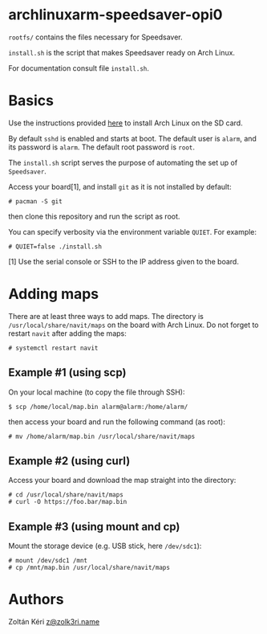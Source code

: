 archlinuxarm-speedsaver-opi0
============================

`rootfs/` contains the files necessary for Speedsaver.

`install.sh` is the script that makes Speedsaver ready on Arch Linux.

For documentation consult file `install.sh`.

# Basics

Use the instructions provided [here](https://github.com/Speedsaver/archlinuxarm-orangepi-zero) to install Arch Linux on the SD card.

By default `sshd` is enabled and starts at boot.
The default user is `alarm`, and its password is `alarm`.
The default root password is `root`.

The `install.sh` script serves the purpose of automating the set up of `Speedsaver`.

Access your board[1], and install `git` as it is not installed by default:

    # pacman -S git

then clone this repository and run the script as root.

You can specify verbosity via the environment variable `QUIET`. For example:

    # QUIET=false ./install.sh

[1] Use the serial console or SSH to the IP address given to the board.

# Adding maps

There are at least three ways to add maps.
The directory is `/usr/local/share/navit/maps` on the board with Arch Linux.
Do not forget to restart `navit` after adding the maps:

    # systemctl restart navit

## Example #1 (using scp)

On your local machine (to copy the file through SSH):

	$ scp /home/local/map.bin alarm@alarm:/home/alarm/

then access your board and run the following command (as root):

	# mv /home/alarm/map.bin /usr/local/share/navit/maps

## Example #2 (using curl)

Access your board and download the map straight into the directory:

	# cd /usr/local/share/navit/maps
	# curl -O https://foo.bar/map.bin

## Example #3 (using mount and cp)

Mount the storage device (e.g. USB stick, here `/dev/sdc1`):

	# mount /dev/sdc1 /mnt
	# cp /mnt/map.bin /usr/local/share/navit/maps

# Authors

Zoltán Kéri <z@zolk3ri.name>
